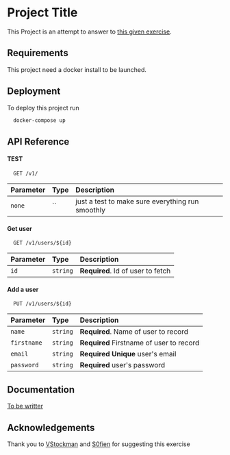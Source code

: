 
# Project Title

This Project is an attempt to answer to [this given exercise](https://github.com/S0fien/KataNodeApi/tree/alpha). 


## Requirements

This project need a docker install to be launched.

## Deployment

To deploy this project run

```bash
  docker-compose up
```


## API Reference

#### TEST

```http
  GET /v1/
```

| Parameter | Type     | Description                |
| :-------- | :------- | :------------------------- |
| `none` | `` |just a test to make sure everything run smoothly |

#### Get user

```http
  GET /v1/users/${id}
```

| Parameter | Type     | Description                       |
| :-------- | :------- | :-------------------------------- |
| `id`      | `string` | **Required**. Id of user to fetch |



#### Add a user

```http
  PUT /v1/users/${id}
```

| Parameter | Type     | Description                       |
| :-------- | :------- | :-------------------------------- |
| `name`      | `string` | **Required**. Name of user to record |
| `firstname` | `string` | **Required** Firstname of user to record|
| `email` | `string` | **Required** **Unique** user's email|
| `password` | `string` |**Required** user's password|

## Documentation

[To be writter](https://linktodocumentation)


## Acknowledgements

Thank you to [VStockman](https://github.com/VStockman) and [S0fien](https://github.com/S0fien) for suggesting this exercise